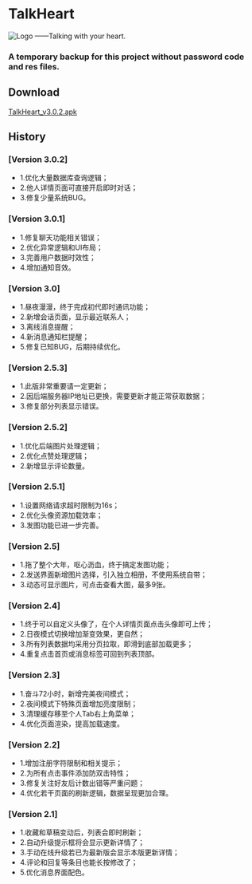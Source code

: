 # TalkHeart
![Logo](https://github.com/ysy950803/TalkHeart/blob/master/me_avatar_boy.png)
——Talking with your heart.

### A temporary backup for this project without password code and res files.

## Download
[TalkHeart_v3.0.2.apk](http://ysy950803.top/talk_heart/update/com.ysy.talkheart_v3.0.2.apk)

## History
### [Version 3.0.2]
* 1.优化大量数据库查询逻辑；
* 2.他人详情页面可直接开启即时对话；
* 3.修复少量系统BUG。

### [Version 3.0.1]
* 1.修复聊天功能相关错误；
* 2.优化异常逻辑和UI布局；
* 3.完善用户数据时效性；
* 4.增加通知音效。

### [Version 3.0]
* 1.昼夜漫漫，终于完成初代即时通讯功能；
* 2.新增会话页面，显示最近联系人；
* 3.离线消息提醒；
* 4.新消息通知栏提醒；
* 5.修复已知BUG，后期持续优化。

### [Version 2.5.3]
* 1.此版非常重要请一定更新；
* 2.因后端服务器IP地址已更换，需要更新才能正常获取数据；
* 3.修复部分列表显示错误。

### [Version 2.5.2]
* 1.优化后端图片处理逻辑；
* 2.优化点赞处理逻辑；
* 2.新增显示评论数量。

### [Version 2.5.1]
* 1.设置网络请求超时限制为16s；
* 2.优化头像资源加载效率；
* 3.发图功能已进一步完善。

### [Version 2.5]
* 1.拖了整个大年，呕心沥血，终于搞定发图功能；
* 2.发送界面新增图片选择，引入独立相册，不使用系统自带；
* 3.动态可显示图片，可点击查看大图，最多9张。

### [Version 2.4]
* 1.终于可以自定义头像了，在个人详情页面点击头像即可上传；
* 2.日夜模式切换增加渐变效果，更自然；
* 3.所有列表数据均采用分页拉取，即滑到底部加载更多；
* 4.重复点击首页或消息标签可回到列表顶部。

### [Version 2.3]
* 1.奋斗72小时，新增完美夜间模式；
* 2.夜间模式下特殊页面增加亮度限制；
* 3.清理缓存移至个人Tab右上角菜单；
* 4.优化页面渲染，提高加载速度。

### [Version 2.2]
* 1.增加注册字符限制和相关提示；
* 2.为所有点击事件添加防双击特性；
* 3.修复关注好友后计数出错等严重问题；
* 4.优化若干页面的刷新逻辑，数据呈现更加合理。

### [Version 2.1]
* 1.收藏和草稿变动后，列表会即时刷新；
* 2.自动升级提示框将会显示更新详情了；
* 3.手动在线升级若已为最新版会显示本版更新详情；
* 4.评论和回复等条目也能长按修改了；
* 5.优化消息界面配色。
